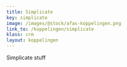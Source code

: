 ```yaml
---
title: Simplicate
key: simplicate
image: /images/@stock/afas-koppelingen.png
link_to: /koppelingen/simplicate
klass: crm
layout: koppelingen
---
```


Simplicate stuff